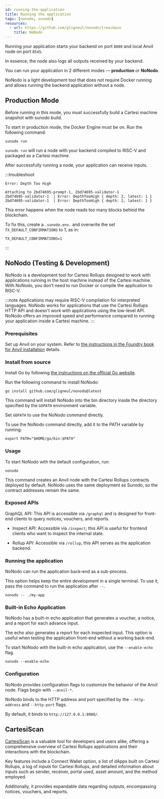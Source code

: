 ```yaml
---
id: running-the-application
title: Running the application
tags: [nonodo, sunodo]
resources:
  - url: https://github.com/gligneul/nonodo/tree/main
    title: NoNodo
---
```


Running your application starts your backend on port `8080` and local Anvil node on port `8545`.

In essence, the node also logs all outputs received by your backend.

You can run your application in 2 different modes — **production** or **NoNodo**.

NoNodo is a light development tool that does not require Docker running and allows running the backend application without a node.

## Production Mode

Before running in this mode, you must successfully build a Cartesi machine snapshot with sunodo build.

To start in production mode, the Docker Engine must be on. Run the following command:

```
sunodo run
```

`sunodo run` will run a node with your backend compiled to RISC-V and packaged as a Cartesi machine.

After successfully running a node, your application can receive inputs.

:::troubleshoot

```
Error: Depth Too High

Attaching to 2bd74695-prompt-1, 2bd74695-validator-1
2bd74695-validator-1  | Error: DepthTooHigh { depth: 2, latest: 1 }
2bd74695-validator-1  | Error: DepthTooHigh { depth: 2, latest: 1 }
```

This error happens when the node reads too many blocks behind the blockchain.

To fix this, create a `.sunodo.env.` and overwrite the set `TX_DEFAULT_CONFIRMATIONS` to 1, as in:

```
TX_DEFAULT_CONFIRMATIONS=1
```

:::

## NoNodo (Testing & Development)

NoNodo is a development tool for Cartesi Rollups designed to work with applications running in the host machine instead of the Cartesi machine. With NoNodo, you don’t need to run Docker or compile the application to RISC-V.

:::note
Applications may require RISC-V compilation for interpreted languages. NoNodo works for applications that use the Cartesi Rollups HTTP API and doesn't work with applications using the low-level API. 
NoNodo offers an improved speed and performance compared to running your application inside a Cartesi machine.
:::

### Prerequisites

Set up Anvil on your system. Refer to [the instructions in the Foundry book for Anvil installation](https://book.getfoundry.sh/anvil/) details.

### Install from source

Install Go by following [the instructions on the official Go website](https://go.dev/doc/install).

Run the following command to install NoNodo:

```
go install github.com/gligneul/nonodo@latest
```

This command will install NoNodo into the bin directory inside the directory specified by the `GOPATH` environment variable.

Set `GOPATH` to use the NoNodo command directly.

To use the NoNodo command directly, add it to the PATH variable by running:

```
export PATH="$HOME/go/bin:$PATH"
```

### Usage

To start NoNodo with the default configuration, run:

```
nonodo
```

This command creates an Anvil node with the Cartesi Rollups contracts deployed by default. NoNodo uses the same deployment as Sunodo, so the contract addresses remain the same.

### Exposed APIs

GraphQL API: This API is accessible via `/graphql` and is designed for front-end clients to query notices, vouchers, and reports.

- Inspect API: Accessible via `/inspect`; this API is useful for frontend clients who want to inspect the internal state.

- Rollup API: Accessible via `/rollup`, this API serves as the application backend.

### Running the application

NoNodo can run the application back-end as a sub-process.

This option helps keep the entire development in a single terminal. To use it, pass the command to run the application after `--`.

```
nonodo -- ./my-app
```

### Built-in Echo Application

NoNodo has a built-in echo application that generates a voucher, a notice, and a report for each advance input.

The echo also generates a report for each inspected input. This option is useful when testing the application front-end without a working back-end.

To start NoNodo with the built-in echo application, use the `--enable-echo` flag.

```
nonodo --enable-echo
```

### Configuration

NoNodo provides configuration flags to customize the behavior of the Anvil node. Flags begin with `--anvil-*`.

NoNodo binds to the HTTP address and port specified by the `--http-address` and `--http-port` flags.

By default, it binds to `http://127.0.0.1:8080/`.


## CartesiScan

[CartesiScan](https://cartesiscan.io/) is a valuable tool for developers and users alike, offering a comprehensive overview of Cartesi Rollups applications and their interactions with the blockchain.

Key features include a Connect Wallet option, a list of dApps built on Cartesi Rollups, a log of inputs for Cartesi Rollups, and detailed information about inputs such as sender, receiver, portal used, asset amount, and the method employed. 

Additionally, it provides expandable data regarding outputs, encompassing notices, vouchers, and reports. 

